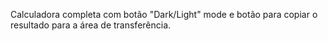 Calculadora completa com botão "Dark/Light" mode e botão para copiar o resultado para a área de transferência.
